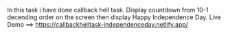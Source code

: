 In this task i have done callback hell task.
Display countdown from 10-1 decending order on the screen then display Happy Independence Day.
Live Demo ==> https://callbackhelltask-independenceday.netlify.app/
